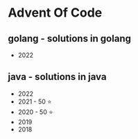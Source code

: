 # Advent Of Code

## golang - solutions in golang
- 2022

## java - solutions in java
- 2022
- 2021 - 50 ⭐
- 2020 - 50 ⭐
- 2019
- 2018
